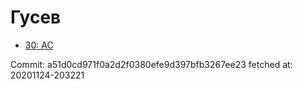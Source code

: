 # Гусев
- [30: AC](30.md)

Commit: a51d0cd971f0a2d2f0380efe9d397bfb3267ee23
 fetched at: 20201124-203221
